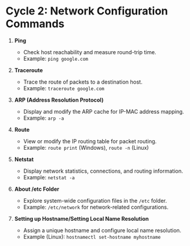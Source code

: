 # Cycle 2: Network Configuration Commands

1. **Ping**
   - Check host reachability and measure round-trip time.
   - Example: `ping google.com`

2. **Traceroute**
   - Trace the route of packets to a destination host.
   - Example: `traceroute google.com`

3. **ARP (Address Resolution Protocol)**
   - Display and modify the ARP cache for IP-MAC address mapping.
   - Example: `arp -a`

4. **Route**
   - View or modify the IP routing table for packet routing.
   - Example: `route print` (Windows), `route -n` (Linux)

5. **Netstat**
   - Display network statistics, connections, and routing information.
   - Example: `netstat -a`

6. **About /etc Folder**
   - Explore system-wide configuration files in the `/etc` folder.
   - Example: `/etc/network` for network-related configurations.

7. **Setting up Hostname/Setting Local Name Resolution**
   - Assign a unique hostname and configure local name resolution.
   - Example (Linux): `hostnamectl set-hostname myhostname`
